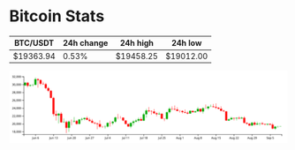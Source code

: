 # Bitcoin Stats

BTC/USDT|24h change|24h high|24h low|
|---|---|---|---|
|$19363.94|0.53%|$19458.25|$19012.00|

<img src="./chart.svg">
